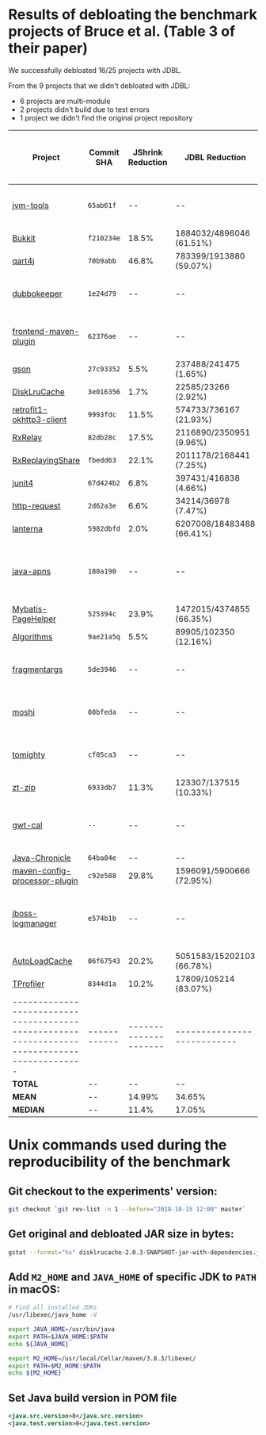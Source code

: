 # Results of debloating the benchmark projects of Bruce et al. (Table 3 of their paper)

We successfully debloated 16/25 projects with JDBL.

From the 9 projects that we didn't debloated with JDBL:
- 6 projects are multi-module 
- 2 projects didn't build due to test errors
- 1 project we didn't find the original project repository

| **Project**                                                                                  | **Commit SHA** | **JShrink Reduction** | **JDBL Reduction**          | **JShrink Test Failures** | **JDBL Test Failures** | **JDBL Execution Time (s)** | **Compile Scope Dependencies** | **JDBL Removed Classes** | **JDBL Removed Methods in Used Classes** | **JDBL Debloating Result**                          |
|----------------------------------------------------------------------------------------------|----------------|-----------------------|-----------------------------|---------------------------|------------------------|-----------------------------|--------------------------------|--------------------------|------------------------------------------|-----------------------------------------------------|
| [jvm-tools](https://github.com/aragozin/jvm-tools)                                           | `65ab61f`      | --                    | --                          | --                        | --                     | --                          | --                             | --                       | --                                       | This project is multi-module                        |
| [Bukkit](https://github.com/Bukkit/Bukkit)                                                   | `f210234e`     | 18.5%                 | 1884032/4896046 (61.51%)    | 0                         | 0                      | 143.583                     | 7                              | 2042                     | 940                                      | Success                                             |                                                                                                                               |
| [qart4j](https://github.com/dieforfree/qart4j)                                               | `70b9abb`      | 46.8%                 | 783399/1913880 (59.07%)     | 0                         | 0                      | 72.97                       | 6                              | 698                      | 0                                        | Success                                             |
| [dubbokeeper](https://github.com/dubboclub/dubbokeeper)                                      | `1e24d79`      | --                    | --                          | --                        | --                     | --                          | --                             | --                       | --                                       | This project is multi-module                        |
| [frontend-maven-plugin](https://github.com/eirslett/frontend-maven-plugin)                   | `62376ae`      | --                    | --                          | --                        | --                     | --                          | --                             | --                       | --                                       | This project is multi-module                        |
| [gson](https://github.com/google/gson)                                                       | `27c93352`     | 5.5%                  | 237488/241475 (1.65%)       | 0                         | 0                      | 63.172                      | 0                              | 3                        | 48                                       | Success                                             |
| [DiskLruCache](https://github.com/JakeWharton/DiskLruCache)                                  | `3e016356`     | 1.7%                  | 22585/23266 (2.92%)         | 0                         | 0                      | 66.237                      | 4                              | 132                      | 472                                      | Success                                             |
| [retrofit1-okhttp3-client](https://github.com/JakeWharton/retrofit1-okhttp3-client)          | `9993fdc`      | 11.5%                 | 574733/736167 (21.93%)      | 0                         | 0                      | 77.848                      | 0                              | 0                        | 2                                        | Success                                             |
| [RxRelay](https://github.com/JakeWharton/RxRelay)                                            | `82db28c`      | 17.5%                 | 2116890/2350951 (9.96%)     | 0                         | 0                      | 109.266                     | 2                              | 162                      | 833                                      | Success                                             |
| [RxReplayingShare](https://github.com/JakeWharton/RxReplayingShare)                          | `fbedd63`      | 22.1%                 | 2011178/2168441 (7.25%)     | 0                         | 0                      | 95.089                      | 2                              | 118                      | 686                                      | Success                                             |
| [junit4](https://github.com/junit-team/junit4)                                               | `67d424b2`     | 6.8%                  | 397431/416838 (4.66%)       | 13                        | 0                      | 80.802                      | 1                              | 28                       | 83                                       | Success                                             |
| [http-request](https://github.com/kevinsawicki/http-request)                                 | `2d62a3e`      | 6.6%                  | 34214/36978 (7.47%)         | 0                         | 0                      | 63.425                      | 0                              | 2                        | 7                                        | Success                                             |
| [lanterna](https://github.com/mabe02/lanterna)                                               | `5982dbfd`     | 2.0%                  | 6207008/18483488 (66.41%)   | 0                         | 0                      | 365.703                     | 1                              | 5933                     | 32                                       | Success                                             |
| [java-apns](https://github.com/notnoop/java-apns)                                            | `180a190`      | --                    | --                          | --                        | --                     | --                          | --                             | --                       | --                                       | Unable to build original project due to test errors |
| [Mybatis-PageHelper](https://github.com/pagehelper/Mybatis-PageHelper)                       | `525394c`      | 23.9%                 | 1472015/4374855 (66.35%)    | 55                        | 0                      | 128.552                     | 3                              | 1948                     | 605                                      | Success                                             |
| [Algorithms](https://github.com/pedrovgs/Algorithms)                                         | `9ae21a5q`     | 5.5%                  | 89905/102350 (12.16%)       | 0                         | 0                      | 56.274                      | 0                              | 698                      | 0                                        | Success                                             |
| [fragmentargs](https://github.com/sockeqwe/fragmentargs)                                     | `5de3946`      | --                    | --                          | --                        | --                     | --                          | --                             | --                       | --                                       | This project is multi-module                        |
| [moshi](https://github.com/square/moshi)                                                     | `08bfeda`      | --                    | --                          | 0                         | --                     | --                          | --                             | --                       | --                                       | This project is multi-module                        |
| [tomighty](https://github.com/tomighty/tomighty)                                             | `cf05ca3`      | --                    | --                          | 0                         | --                     | --                          | --                             | --                       | --                                       | This project is multi-module                        |
| [zt-zip](https://github.com/zeroturnaround/zt-zip)                                           | `6933db7`      | 11.3%                 | 123307/137515 (10.33%)      | 0                         | 0                      | 60.147                      | 1                              | 11                       | 82                                       | Success                                             |
| [gwt-cal](X)                                                                                 | `--`           | --                    | --                          | --                        | --                     | --                          | --                             | --                       | --                                       | Unable to find the original project repository      |
| [Java-Chronicle](https://github.com/peter-lawrey/Java-Chronicle)                             | `64ba04e`      | --                    | --                          | --                        | --                     | --                          | --                             | --                       | --                                       | Success                                             |
| [maven-config-processor-plugin](https://github.com/lehphyro/maven-config-processor-plugin)   | `c92e588`      | 29.8%                 | 1596091/5900666 (72.95%)    | 0                         | 0                      | 612.322                     | 29                             | 2529                     | 422                                      | Success                                             |
| [jboss-logmanager](https://github.com/jboss-logging/jboss-logmanager.git)                    | `e574b1b`      | --                    | --                          | --                        | --                     | --                          | --                             | --                       | --                                       | Unable to build original project due to test errors |
| [AutoLoadCache](https://github.com/qiujiayu/AutoLoadCache)                                   | `06f67543`     | 20.2%                 | 5051583/15202103 (66.78%)   | 9                         | 0                      | 347.831                     | 2                              | 5714                     | 65                                       | Success                                             |
| [TProfiler](https://github.com/alibaba/TProfiler)                                            | `8344d1a`      | 10.2%                 | 17809/105214 (83.07%)       | 0                         | 0                      | 56.865                      | 1                              | 49                       | 13                                       | Success                                             |
| -------------------------------------------------------------------------------------------- | ------------   | --------------------- | --------------------------- | ------------------------- | ---------------------- | -----------------------     | ---------------------------    | ---------------          | -------------------------------          | --------------------------------------------------- |
| **TOTAL**                                                                                    | --             | --                    | --                          | 77                        | 0                      | 2400.086                    | 59                             | 20067                    | 4290                                     | --                                                  |
| **MEAN**                                                                                     | --             | 14.99%                | 34.65%                      | --                        | --                     | 150.00                      | --                             | --                       | --                                       | --                                                  |
| **MEDIAN**                                                                                   | --             | 11.4%                 | 17.05%                      | --                        | --                     | 79.32                       | --                             | --                       | --                                       | --                                                  |



# Unix commands used during the reproducibility of the benchmark

## Git checkout to the experiments' version:

```bash
git checkout `git rev-list -n 1 --before="2018-10-15 12:00" master`
```

## Get original and debloated JAR size in bytes:

```bash
gstat --format="%s" disklrucache-2.0.3-SNAPSHOT-jar-with-dependencies.jar
```

## Add `M2_HOME` and `JAVA_HOME` of specific JDK to `PATH` in macOS:

```bash
# Find all installed JDKs
/usr/libexec/java_home -V

export JAVA_HOME=/usr/bin/java
export PATH=$JAVA_HOME:$PATH
echo ${JAVA_HOME}

export M2_HOME=/usr/local/Cellar/maven/3.8.3/libexec/
export PATH=$M2_HOME:$PATH
echo ${M2_HOME}
```

## Set Java build version in POM file

```xml
<java.src.version>8</java.src.version>
<java.test.version>8</java.test.version>
```



















